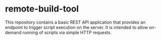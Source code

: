 # remote-build-tool
This repository contains a basic REST API application that provides an endpoint to trigger script execution on the server. It is intended to allow on-demand running of scripts via simple HTTP requests.
